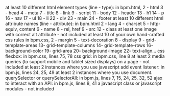 at least 10 different html element types (line - type):
    in bpm.html,
    2 - html
    3 - head
    4 - meta
    7 - title
    8 - link
    9 - script
    11 - body
    12 - header
    13 - h1
    14 - p
    16 - nav
    17 - ul
    18 - li
    22 - div
    23 - main
    24 - footer
at least 10 different html attribute names (line - attribute):
    in bpm.html 
    2 - lang
    4 - charset
    5 - http-equiv, content
    6 - name
    8 - rel, href
    9 - src
    12 - class
at least one image with correct alt attribute - not included
at least 10 of your own hand-crafted css rules
    in bpm.css,
    2 - margin
    5 - text-decoration
    8 - display
    9 - grid-template-areas
    13- grid-template-columns
    14- grid-template-rows
    16- background-color
    19- grid-area
    20- background-image
    22- text-align...
css flexbox:
    in bpm.css,
    lines 75, 78
css grid:
    in bpm.css,
    line 8
at least 2 media queries (to support mobile and tablet sized displays) on a page - not included
at least 2 instances where you use javascript add event listener:
    in bpm.js,
    lines 24, 25, 49
at least 2 instances where you use document. querySelector or querySelectorAll:
    in bpm.js,
    lines 7, 15, 24, 25, 32, 52
ajax to interact with an API:
    in bpm.js, 
    lines 8, 41
a javascript class or javascript modules - not included